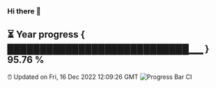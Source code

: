 ### Hi there 👋
⏳ Year progress { ████████████████████████████▁▁ } 95.76 %
---
⏰ Updated on Fri, 16 Dec 2022 12:09:26 GMT
![Progress Bar CI](https://github.com/Moyi321/Moyi321/workflows/Progress%20Bar%20CI/badge.svg)
